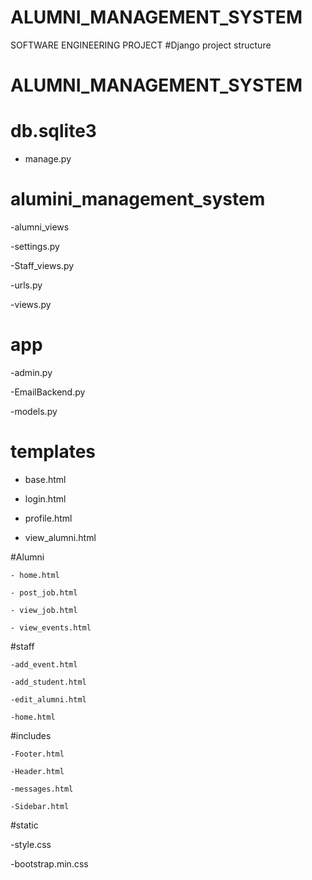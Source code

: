 # ALUMNI_MANAGEMENT_SYSTEM
SOFTWARE ENGINEERING PROJECT
#Django project structure
# ALUMNI_MANAGEMENT_SYSTEM
 # db.sqlite3
 
 - manage.py
   
 # alumini_management_system

 -alumni_views
 
 -settings.py
 
 -Staff_views.py
 
 -urls.py

 -views.py

 
 # app
 
  -admin.py
  
  -EmailBackend.py
  
  -models.py
  
 # templates
 
  - base.html
    
  - login.html
    
  - profile.html
    
  - view_alumni.html
    
   #Alumni
   
    - home.html
    
    - post_job.html
    
    - view_job.html
    
    - view_events.html
  
   #staff
   
    -add_event.html
    
    -add_student.html
    
    -edit_alumni.html
    
    -home.html
  
   #includes

    -Footer.html
    
    -Header.html
    
    -messages.html
    
    -Sidebar.html

  #static

   -style.css
   
   -bootstrap.min.css

 

